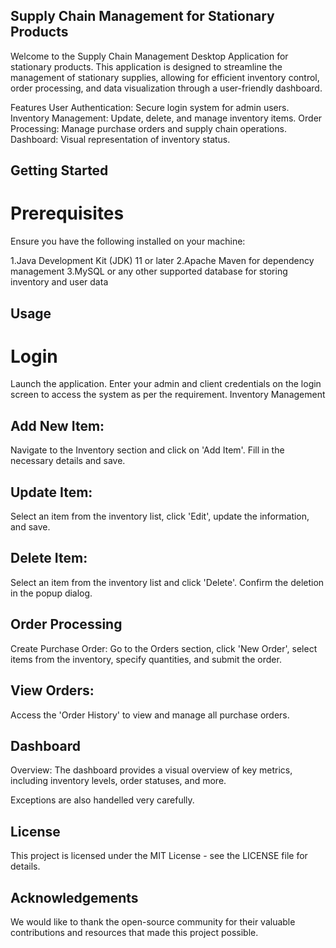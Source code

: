## Supply Chain Management for Stationary Products

Welcome to the Supply Chain Management Desktop Application for stationary products. This application is designed to streamline the management of stationary supplies, allowing for efficient inventory control, order processing, and data visualization through a user-friendly dashboard.

Features
User Authentication: Secure login system for admin users.
Inventory Management: Update, delete, and manage inventory items.
Order Processing: Manage purchase orders and supply chain operations.
Dashboard: Visual representation of inventory status.

## Getting Started

# Prerequisites
Ensure you have the following installed on your machine:

1.Java Development Kit (JDK) 11 or later
2.Apache Maven for dependency management
3.MySQL or any other supported database for storing inventory and user data

## Usage

# Login

Launch the application.
Enter your admin and client credentials on the login screen to access the system as per the requirement.
Inventory Management

## Add New Item:
Navigate to the Inventory section and click on 'Add Item'. Fill in the necessary details and save.

## Update Item:
Select an item from the inventory list, click 'Edit', update the information, and save.

## Delete Item:
Select an item from the inventory list and click 'Delete'. Confirm the deletion in the popup dialog.

## Order Processing
Create Purchase Order:
Go to the Orders section, click 'New Order', select items from the inventory, specify quantities, and submit the order.

## View Orders:
Access the 'Order History' to view and manage all purchase orders.

## Dashboard
Overview:
The dashboard provides a visual overview of key metrics, including inventory levels, order statuses, and more.

Exceptions are also handelled very carefully.

## License
This project is licensed under the MIT License - see the LICENSE file for details.

## Acknowledgements
We would like to thank the open-source community for their valuable contributions and resources that made this project possible.

